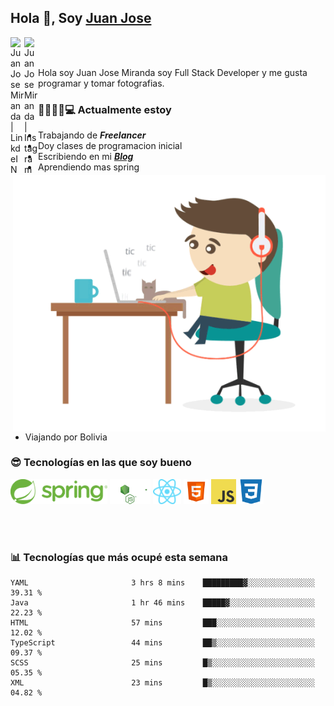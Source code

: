 ## Hola 👋, Soy [Juan Jose](http://juanjoses.me)

<a href="https://www.linkedin.com/in/juanjosemirandam/">
  <img align="left" alt="Juan Jose Miranda | LinkdeIN" width="22px" src="https://cdn.jsdelivr.net/npm/simple-icons@v3/icons/linkedin.svg" />
</a>

<a href="https://www.instagram.com/juan.jose.miranda/">
  <img align="left" alt="Juan Jose Miranda | Instagram" width="22px" src="https://cdn.jsdelivr.net/npm/simple-icons@v3/icons/instagram.svg" />
</a>

<br /> <br />

Hola soy Juan Jose Miranda soy Full Stack Developer y me gusta programar y tomar fotografias.

<img align="right" alt="GIF" src="./images/gif-juanjose.gif" width="500" max-height="320" />

### 👨‍💻🕵‍♀💻 Actualmente estoy

- Trabajando de ***Freelancer***
- Doy clases de programacion inicial
- Escribiendo en mi ***[Blog](http://juanjoses.me)***
- Aprendiendo mas spring
- Viajando por Bolivia 

### 😎 Tecnologías en las que soy bueno

<code><img alt="Spring" height="40px" src="./images/spring-icon.svg"/></code>
<code><img alt="NodeJS" height="40px" src="./images/nodejs-icon.svg" /></code>
<code><img alt="ReactJS" height="40px" src="./images/react-icon.svg" /></code>
<code><img alt="HTML5" height="40px" src="./images/html-icon.png" /></code>
<code><img alt="JavaScript" height="40px" src="./images/js-icon.png"  /></code>
<code><img alt="CSS3" height="40px" src="./images/css-icon.png" /></code>

<br/><br/>

### 📊 Tecnologías que más ocupé esta semana

<!--START_SECTION:waka-->

```text
YAML                       3 hrs 8 mins    █████████▓░░░░░░░░░░░░░░░   39.31 %
Java                       1 hr 46 mins    █████▓░░░░░░░░░░░░░░░░░░░   22.23 %
HTML                       57 mins         ███░░░░░░░░░░░░░░░░░░░░░░   12.02 %
TypeScript                 44 mins         ██▒░░░░░░░░░░░░░░░░░░░░░░   09.37 %
SCSS                       25 mins         █▒░░░░░░░░░░░░░░░░░░░░░░░   05.35 %
XML                        23 mins         █▒░░░░░░░░░░░░░░░░░░░░░░░   04.82 %
```

<!--END_SECTION:waka-->

<!-- ### 📌🤓 Últimos artículos en mi blog -->